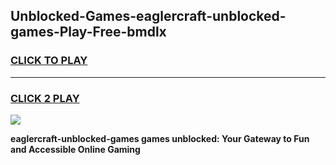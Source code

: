 
## Unblocked-Games-eaglercraft-unblocked-games-Play-Free-bmdlx
<h3>
<a href="https://premium76.site?title=eaglercraft-unblocked-games&ref=18A1">CLICK TO PLAY</a></h3>
<hr>

<h3>
<a href="https://premium76.site?title=eaglercraft-unblocked-games&ref=18A1">CLICK 2 PLAY</a>
  
</h3>

<a href="https://premium76.site?title=eaglercraft-unblocked-games&ref=18A1"><img src="https://clearcache.store/games.png"></a>


**eaglercraft-unblocked-games games unblocked: Your Gateway to Fun and Accessible Online Gaming**
